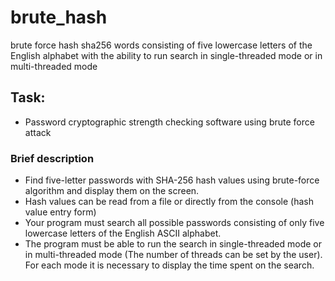 # brute_hash
brute force hash sha256 words consisting of five lowercase letters of the English alphabet with the ability to run search in single-threaded mode or in multi-threaded mode

## Task:
 - Password cryptographic strength checking software using brute force attack
### Brief description
- Find five-letter passwords with SHA-256 hash values using brute-force algorithm and display them on the screen.
- Hash values can be read from a file or directly from the console (hash value entry form)
- Your program must search all possible passwords consisting of only five lowercase letters of the English ASCII alphabet.
- The program must be able to run the search in single-threaded mode or in multi-threaded mode (The number of threads can be set by the user). For each mode it is necessary to display the time spent on the search.
